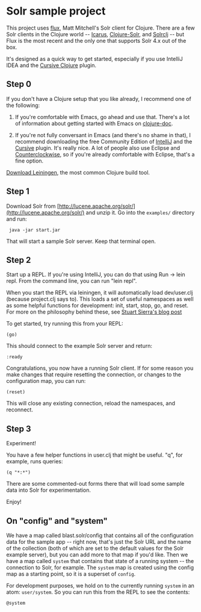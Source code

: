Solr sample project
===================

This project uses [flux](https://github.com/mwmitchell/flux), Matt Mitchell's Solr client for Clojure. 
There are a few Solr clients in the Clojure world -- [Icarus](https://github.com/mattdeboard/Icarus), [Clojure-Solr](https://github.com/mikejs/clojure-solr), and [Solrclj](https://github.com/mlehman/solrclj) -- but Flux is the most recent and the only one that supports Solr 4.x out of the box.

It's designed as a quick way to get started, especially if you use IntelliJ IDEA and the [Cursive Clojure](cursiveclojure.com) plugin.

Step 0
------

If you don't have a Clojure setup that you like already, I recommend one of the following: 

1. If you're comfortable with Emacs, go ahead and use that. There's a lot of information about getting started with Emacs on [clojure-doc](http://clojure-doc.org/articles/tutorials/emacs.html). 

2. If you're not fully conversant in Emacs (and there's no shame in that), I recommend downloading the free Community Edition of [IntelliJ](http://www.jetbrains.com/idea/download/) and the [Cursive](cursiveclojure.com/eap.html) plugin. It's really nice. 
A lot of people also use Eclipse and [Counterclockwise](), so if you're already comfortable with Eclipse, that's a fine option. 

[Download Leiningen](http://leiningen.org), the most common Clojure build tool.

Step 1
------

Download Solr from [http://lucene.apache.org/solr/](http://lucene.apache.org/solr/) and unzip it.
Go into the `examples/` directory and run:

     java -jar start.jar

That will start a sample Solr server.  Keep that terminal open.

Step 2
------

Start up a REPL. If you're using IntelliJ, you can do that using Run -> lein repl.
From the command line, you can run "lein repl".

When you start the REPL via leiningen, it will automatically load dev/user.clj (because project.clj says to).
This loads a set of useful namespaces as well as some helpful functions for development: init, start, stop, go, and reset.
For more on the philosophy behind these, see [Stuart Sierra's blog post](http://thinkrelevance.com/blog/2013/06/04/clojure-workflow-reloaded)

To get started, try running this from your REPL:

    (go)

This should connect to the example Solr server and return:

    :ready

Congratulations, you now have a running Solr client.
If for some reason you make changes that require resetting the connection, or changes to the configuration map, you can
 run:

    (reset)

This will close any existing connection, reload the namespaces, and reconnect.

Step 3
------

Experiment!

You have a few helper functions in user.clj that might be useful. "q", for example, runs queries:

    (q "*:*")

There are some commented-out forms there that will load some sample data into Solr for experimentation.

Enjoy!


On "config" and "system"
------------------------

We have a map called blast.solr/config that contains all of the configuration data for the sample app -- right now, that's just
the Solr URL and the name of the collection (both of which are set to the default values for the Solr example server),
but you can add more to that map if you'd like.
Then we have a map called `system` that contains that state of a running system -- the connection to Solr, for example.
The `system` map is created using the config map as a starting point, so it is a superset of `config`.

For development purposes, we hold on to the currently running `system` in an atom: `user/system`.
So you can run this from the REPL to see the contents:

    @system
